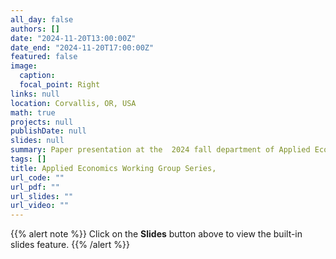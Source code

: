 ```yaml
---
all_day: false
authors: []
date: "2024-11-20T13:00:00Z"
date_end: "2024-11-20T17:00:00Z"
featured: false
image:
  caption: 
  focal_point: Right
links: null
location: Corvallis, OR, USA
math: true
projects: null
publishDate: null
slides: null
summary: Paper presentation at the  2024 fall department of Applied Economics working group series.
tags: []
title: Applied Economics Working Group Series,
url_code: ""
url_pdf: ""
url_slides: ""
url_video: ""
---
```


{{% alert note %}}
Click on the **Slides** button above to view the built-in slides feature.
{{% /alert %}}
